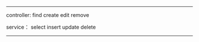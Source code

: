 
------------------------------------------------------------------------------------------------------------------------
controller:
find   create  edit  remove

service：
select  insert  update  delete

------------------------------------------------------------------------------------------------------------------------
